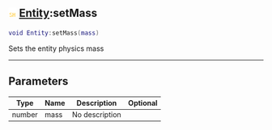 ## ![shared](../../.gitbook/assets/shared.png) [Entity](entity):setMass

```lua
void Entity:setMass(mass)
```

Sets the entity physics mass

------
## Parameters

| Type   | Name | Description | Optional |
| ------ | ---- | ----------- | -------: |
| number | mass | No description |  |

